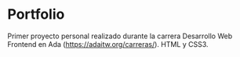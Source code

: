 # Portfolio
Primer proyecto personal realizado durante la carrera Desarrollo Web Frontend en Ada (https://adaitw.org/carreras/). 
HTML y CSS3.


